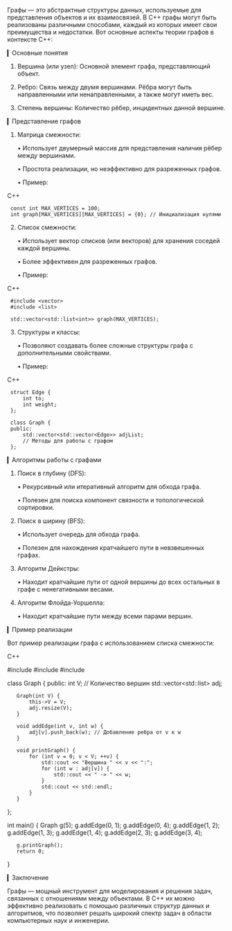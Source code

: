 Графы — это абстрактные структуры данных, используемые для представления объектов и их взаимосвязей. В C++ графы могут быть реализованы различными способами, каждый из которых имеет свои преимущества и недостатки. Вот основные аспекты теории графов в контексте C++:

▎Основные понятия

1. Вершина (или узел): Основной элемент графа, представляющий объект.

2. Ребро: Связь между двумя вершинами. Рёбра могут быть направленными или ненаправленными, а также могут иметь вес.

3. Степень вершины: Количество рёбер, инцидентных данной вершине.

▎Представление графов

1. Матрица смежности:

   • Использует двумерный массив для представления наличия рёбер между вершинами.

   • Простота реализации, но неэффективно для разреженных графов.

   • Пример:
     
C++

     const int MAX_VERTICES = 100;
     int graph[MAX_VERTICES][MAX_VERTICES] = {0}; // Инициализация нулями
     

2. Список смежности:

   • Использует вектор списков (или векторов) для хранения соседей каждой вершины.

   • Более эффективен для разреженных графов.

   • Пример:
     
C++

     #include <vector>
     #include <list>

     std::vector<std::list<int>> graph(MAX_VERTICES);
     

3. Структуры и классы:

   • Позволяют создавать более сложные структуры графа с дополнительными свойствами.

   • Пример:
     
C++

     struct Edge {
         int to;
         int weight;
     };

     class Graph {
     public:
         std::vector<std::vector<Edge>> adjList;
         // Методы для работы с графом
     };
     

▎Алгоритмы работы с графами

1. Поиск в глубину (DFS):

   • Рекурсивный или итеративный алгоритм для обхода графа.

   • Полезен для поиска компонент связности и топологической сортировки.

2. Поиск в ширину (BFS):

   • Использует очередь для обхода графа.

   • Полезен для нахождения кратчайшего пути в невзвешенных графах.

3. Алгоритм Дейкстры:

   • Находит кратчайшие пути от одной вершины до всех остальных в графе с ненегативными весами.

4. Алгоритм Флойда-Уоршелла:

   • Находит кратчайшие пути между всеми парами вершин.

▎Пример реализации

Вот пример реализации графа с использованием списка смежности:

C++

   #include <iostream>
   #include <vector>
   #include <list>

   class Graph {
   public:
       int V; // Количество вершин
       std::vector<std::list<int>> adj;
   
       Graph(int V) {
           this->V = V;
           adj.resize(V);
       }
   
       void addEdge(int v, int w) {
           adj[v].push_back(w); // Добавление ребра от v к w
       }
   
       void printGraph() {
           for (int v = 0; v < V; ++v) {
               std::cout << "Вершина " << v << ":";
               for (int w : adj[v]) {
                   std::cout << " -> " << w;
               }
               std::cout << std::endl;
           }
       }
   };
   
   int main() {
       Graph g(5);
       g.addEdge(0, 1);
       g.addEdge(0, 4);
       g.addEdge(1, 2);
       g.addEdge(1, 3);
       g.addEdge(1, 4);
       g.addEdge(2, 3);
       g.addEdge(3, 4);
   
       g.printGraph();
       return 0;
   }

▎Заключение

Графы — мощный инструмент для моделирования и решения задач, связанных с отношениями между объектами. В C++ их можно эффективно реализовать с помощью различных структур данных и алгоритмов, что позволяет решать широкий спектр задач в области компьютерных наук и инженерии.
